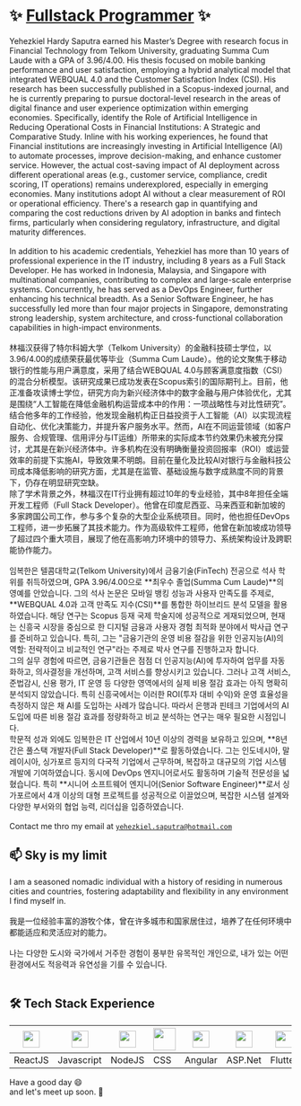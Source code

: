 # ✨ [Fullstack Programmer](https://hardysaputra.herokuapp.com/) ✨ 

Yehezkiel Hardy Saputra earned his Master’s Degree with research focus in Financial Technology from Telkom University, graduating Summa Cum Laude with a GPA of
3.96/4.00. His thesis focused on mobile banking performance and user satisfaction, employing a hybrid analytical model that integrated WEBQUAL
4.0 and the Customer Satisfaction Index (CSI). His research has been successfully published in a Scopus-indexed journal, and he is currently preparing to pursue doctoral-level research in the areas of digital finance and user experience optimization within emerging economies. Specifically, identify the Role of Artificial Intelligence in Reducing Operational Costs in Financial Institutions: A Strategic and Comparative Study. Inline with his working experiences, he found that Financial institutions are increasingly investing in Artificial Intelligence (AI) to automate processes, improve decision-making, and enhance customer service. However, the actual cost-saving impact of AI deployment across different operational areas (e.g., customer service, compliance, credit scoring, IT operations) remains underexplored, especially in emerging economies. Many institutions adopt AI without a clear measurement of ROI or operational efficiency. There's a research gap in quantifying and comparing the cost reductions driven by AI adoption in banks and fintech firms, particularly when considering regulatory, infrastructure, and digital maturity differences.
<br/>
<br/>
In addition to his academic credentials, Yehezkiel has more than 10 years of professional experience in the IT industry, including 8 years as a Full Stack Developer. He has worked in Indonesia, Malaysia, and Singapore with multinational companies, contributing to complex and large-scale enterprise systems. Concurrently, he has served as a DevOps Engineer, further enhancing his technical breadth. As a Senior Software Engineer, he has successfully led more than four major projects in Singapore, demonstrating strong leadership, system architecture, and cross-functional collaboration capabilities in high-impact environments.
<br/>
<br/>
林福汉获得了特尔科姆大学（Telkom University）的金融科技硕士学位，以3.96/4.00的成绩荣获最优等毕业（Summa Cum Laude）。他的论文聚焦于移动银行的性能与用户满意度，采用了结合WEBQUAL 4.0与顾客满意度指数（CSI）的混合分析模型。该研究成果已成功发表在Scopus索引的国际期刊上。目前，他正准备攻读博士学位，研究方向为新兴经济体中的数字金融与用户体验优化，尤其是围绕“人工智能在降低金融机构运营成本中的作用：一项战略性与对比性研究”。
<br/>
结合他多年的工作经验，他发现金融机构正日益投资于人工智能（AI）以实现流程自动化、优化决策能力，并提升客户服务水平。然而，AI在不同运营领域（如客户服务、合规管理、信用评分与IT运维）所带来的实际成本节约效果仍未被充分探讨，尤其是在新兴经济体中。许多机构在没有明确衡量投资回报率（ROI）或运营效率的前提下实施AI，导致效果不明朗。目前在量化及比较AI对银行与金融科技公司成本降低影响的研究方面，尤其是在监管、基础设施与数字成熟度不同的背景下，仍存在明显研究空缺。
<br/>
除了学术背景之外，林福汉在IT行业拥有超过10年的专业经验，其中8年担任全端开发工程师（Full Stack Developer）。他曾在印度尼西亚、马来西亚和新加坡的多家跨国公司工作，参与多个复杂的大型企业系统项目。同时，他也担任DevOps工程师，进一步拓展了其技术能力。作为高级软件工程师，他曾在新加坡成功领导了超过四个重大项目，展现了他在高影响力环境中的领导力、系统架构设计及跨职能协作能力。
<br/>
<br/>
임복한은 텔콤대학교(Telkom University)에서 금융기술(FinTech) 전공으로 석사 학위를 취득하였으며, GPA 3.96/4.00으로 **최우수 졸업(Summa Cum Laude)**의 영예를 안았습니다. 그의 석사 논문은 모바일 뱅킹 성능과 사용자 만족도를 주제로, **WEBQUAL 4.0과 고객 만족도 지수(CSI)**를 통합한 하이브리드 분석 모델을 활용하였습니다. 해당 연구는 Scopus 등재 국제 학술지에 성공적으로 게재되었으며, 현재는 신흥국 시장을 중심으로 한 디지털 금융과 사용자 경험 최적화 분야에서 박사급 연구를 준비하고 있습니다. 특히, 그는 "금융기관의 운영 비용 절감을 위한 인공지능(AI)의 역할: 전략적이고 비교적인 연구"라는 주제로 박사 연구를 진행하고자 합니다.
<br/>
그의 실무 경험에 따르면, 금융기관들은 점점 더 인공지능(AI)에 투자하여 업무를 자동화하고, 의사결정을 개선하며, 고객 서비스를 향상시키고 있습니다. 그러나 고객 서비스, 준법감시, 신용 평가, IT 운영 등 다양한 영역에서의 실제 비용 절감 효과는 아직 명확히 분석되지 않았습니다. 특히 신흥국에서는 이러한 ROI(투자 대비 수익)와 운영 효율성을 측정하지 않은 채 AI를 도입하는 사례가 많습니다. 따라서 은행과 핀테크 기업에서의 AI 도입에 따른 비용 절감 효과를 정량화하고 비교 분석하는 연구는 매우 필요한 시점입니다.
<br/>
학문적 성과 외에도 임복한은 IT 산업에서 10년 이상의 경력을 보유하고 있으며, **8년간은 풀스택 개발자(Full Stack Developer)**로 활동하였습니다. 그는 인도네시아, 말레이시아, 싱가포르 등지의 다국적 기업에서 근무하며, 복잡하고 대규모의 기업 시스템 개발에 기여하였습니다. 동시에 DevOps 엔지니어로서도 활동하며 기술적 전문성을 넓혔습니다. 특히 **시니어 소프트웨어 엔지니어(Senior Software Engineer)**로서 싱가포르에서 4개 이상의 대형 프로젝트를 성공적으로 이끌었으며, 복잡한 시스템 설계와 다양한 부서와의 협업 능력, 리더십을 입증하였습니다.
<br/><br/>
Contact me thro my email at [`yehezkiel.saputra@hotmail.com`](mailto:yehezkiel.liem@gmail.com)

## 📫 Sky is my limit
I am a seasoned nomadic individual with a history of residing in numerous cities and countries, fostering adaptability and flexibility in any environment I find myself in.
<br/>
<br/>
我是一位经验丰富的游牧个体，曾在许多城市和国家居住过，培养了在任何环境中都能适应和灵活应对的能力。
<br/>
<br/>
나는 다양한 도시와 국가에서 거주한 경험이 풍부한 유목적인 개인으로, 내가 있는 어떤 환경에서도 적응력과 유연성을 기를 수 있습니다.
<br/><br/>


## 🛠️ Tech Stack Experience
<img height="30" src="https://upload.wikimedia.org/wikipedia/commons/a/a7/React-icon.svg"> | <img height="30" src="https://upload.wikimedia.org/wikipedia/commons/9/99/Unofficial_JavaScript_logo_2.svg"> | <img height="30" src="https://cdn.iconscout.com/icon/free/png-256/node-js-1174925.png"> | <img height="40" src="https://upload.wikimedia.org/wikipedia/commons/d/d5/CSS3_logo_and_wordmark.svg"> | <img height="30" src="https://angular.io/assets/images/logos/angularjs/AngularJS-Shield.svg"> | <img height="30" src="https://play-lh.googleusercontent.com/6AB25hhGfx2C74wz4v_XYaUSdXualWh-hPmZypzUi9a4y2K4wqZaxPzd_c_7lrLatTGj"> | <img height="30" src="https://storage.googleapis.com/cms-storage-bucket/a9d6ce81aee44ae017ee.png"> | <img height="30" src="https://cdn.icon-icons.com/icons2/2415/PNG/512/java_original_wordmark_logo_icon_146459.png"> | <img height="30" src="https://cdn-icons-png.flaticon.com/512/5038/5038539.png"> | <img height="30" src="https://iconape.com/wp-content/files/fh/110909/png/typescript.png"> | <img height="30" src="https://www.iconbunny.com/icons/media/catalog/product/1/7/1769.8-sql-icon-iconbunny.jpg">
---- | ---- | ---- | ---- | ---- | ---- | ---- | ---- | ---- | ---- | ---- |
ReactJS | Javascript | NodeJS | CSS | Angular | ASP.Net | Flutter | Java | ERP | Typescript | SQL



Have a good day 😄 
<br/>
and let's meet up soon. 👋
